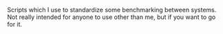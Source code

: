 Scripts which I use to standardize some benchmarking between systems. Not really intended for anyone to use other than me, but if you want to go for it.

